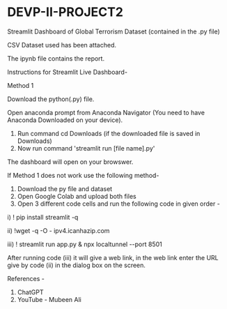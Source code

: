 # DEVP-II-PROJECT2
Streamlit Dashboard of Global Terrorism Dataset (contained in the .py file)

CSV Dataset used has been attached.

The ipynb file contains the report.

Instructions for Streamlit Live Dashboard-

Method 1

Download the python(.py) file.

Open anaconda prompt from Anaconda Navigator (You need to have Anaconda Downloaded on your device).

1. Run command cd Downloads (if the downloaded file is saved in Downloads)
2. Now run command 'streamlit run [file name].py'

The dashboard will open on your browswer.

If Method 1 does not work use the following method-

1. Download the py file and dataset
2. Open Google Colab and upload both files
3. Open 3 different code cells and run the following code in given order -
   
  i) ! pip install streamlit -q

  ii) !wget -q -O - ipv4.icanhazip.com
  
  iii) ! streamlit run app.py & npx localtunnel --port 8501

After running code (iii) it will give a web link, in the web link enter the URL give by code (ii) in the dialog box on the screen.

References -

1. ChatGPT
2. YouTube - Mubeen Ali
